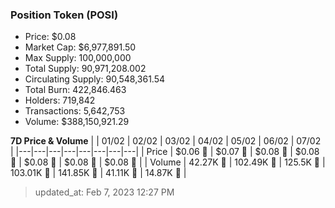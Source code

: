 
  ### Position Token (POSI)
  - Price: $0.08
  - Market Cap: $6,977,891.50
  - Max Supply: 100,000,000
  - Total Supply: 90,971,208.002
  - Circulating Supply: 90,548,361.54
  - Total Burn: 422,846.463
  - Holders: 719,842
  - Transactions: 5,642,753
  - Volume: $388,150,921.29

  **7D Price & Volume**
  | | 01&#x2F;02 | 02&#x2F;02 | 03&#x2F;02 | 04&#x2F;02 | 05&#x2F;02 | 06&#x2F;02 | 07&#x2F;02 |
  |---|---|---|---|---|---|---|---|
  | Price | $0.06 🔻 | $0.07 🚀 | $0.08 🚀 | $0.08 🚀 | $0.08 🔻 | $0.08 🔻 | $0.08 🚀 |
  | Volume | 42.27K 🚀 | 102.49K 🚀 | 125.5K 🚀 | 103.01K 🔻 | 141.85K 🚀 | 41.11K 🔻 | 14.87K 🔻 |

  > updated_at: Feb 7, 2023 12:27 PM

